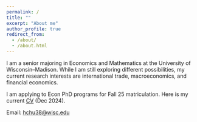```yaml
---
permalink: /
title: ""
excerpt: "About me"
author_profile: true
redirect_from: 
  - /about/
  - /about.html
---
```


I am a senior majoring in Economics and Mathematics at the University of Wisconsin–Madison. While I am still exploring different possibilities, my current research interests are international trade, macroeconomics, and financial economics. 

I am applying to Econ PhD programs for Fall 25 matriculation. Here is my current <a href="/files/EricHsienchenChu_CV.pdf" target="_blank">CV</a> (Dec 2024).

Email: <a href="mailto:hchu38@wisc.edu">hchu38@wisc.edu</a>
